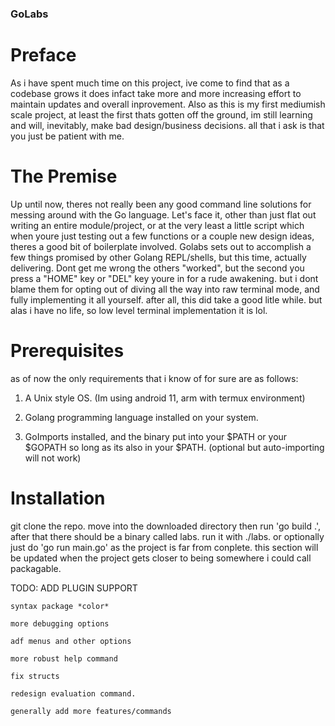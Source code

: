 ### GoLabs ###


# Preface

As i have spent much time on this project, ive come to find that
as a codebase grows it does infact take more and more increasing
effort to maintain updates and overall inprovement. Also as
this is my first mediumish scale project, at least the first thats
gotten off the ground, im still learning and will, inevitably, make
bad design/business decisions. all that i ask is that you just be
patient with me.


# The Premise

Up until now, theres not really been any good command line solutions 
for messing around with the Go language. Let's face it, other than
just flat out writing an entire module/project, or at the very least
a little script which when youre just testing out a few functions 
or a couple new design ideas, theres a good bit of boilerplate involved.
Golabs sets out to accomplish a few things promised by other Golang
REPL/shells, but this time, actually delivering. Dont get me wrong the
others "worked", but the second you press a "HOME" key or "DEL" key
youre in for a rude awakening. but i dont blame them for opting out
of diving all the way into raw terminal mode, and fully implementing
it all yourself. after all, this did take a good litle while. but alas
i have no life, so low level terminal implementation it is lol.

# Prerequisites

as of now the only requirements that i know of for sure are as follows:

1. A Unix style OS. (Im using android 11, arm with termux environment)

2. Golang programming language installed on your system.

3. GoImports installed, and the binary put into your $PATH or your
$GOPATH so long as its also in your $PATH.
	(optional but auto-importing will not work)

# Installation

git clone the repo. move into the downloaded directory then run
'go build .', after that there should be a binary called labs. run
it with ./labs. or optionally just do 'go run main.go' as the project
is far from conplete. this section will be updated when the project gets
closer to being somewhere i could call packagable.

TODO:
	ADD PLUGIN SUPPORT

	syntax package *color*

	more debugging options

	adf menus and other options
	
	more robust help command
	
	fix structs

	redesign evaluation command.

	generally add more features/commands

